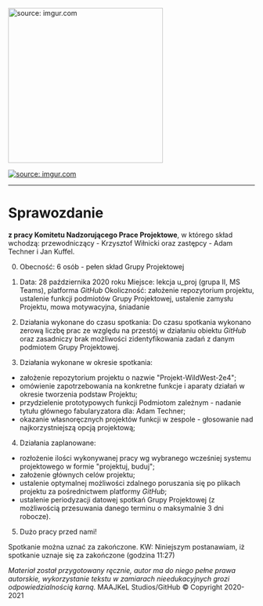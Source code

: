 <a href="https://imgur.com/cGlquD1"><img src="https://i.imgur.com/cGlquD1.png" alt="source: imgur.com" width="316" height="316"></a>

<a href="https://imgur.com/dFrfoUk"><img src="https://i.imgur.com/dFrfoUkm.png" title="source: imgur.com" /></a>

- - - 

# Sprawozdanie

**z pracy Komitetu Nadzorującego Prace Projektowe**, w którego skład wchodzą: przewodniczący - Krzysztof Wiłnicki oraz zastępcy - Adam Techner i Jan Kuffel.

0. Obecność: 6 osób - pełen skład Grupy Projektowej

1. Data: 28 października 2020 roku
Miejsce: lekcja u_proj (grupa II, MS Teams), platforma *GitHub*
Okoliczność: założenie repozytorium projektu, ustalenie funkcji podmiotów Grupy Projektowej, ustalenie zamysłu Projektu, mowa motywacyjna, śniadanie

2. Działania wykonane do czasu spotkania:
Do czasu spotkania wykonano zerową liczbę prac ze względu na przestój w działaniu obiektu *GitHub* oraz zasadniczy brak możliwości zidentyfikowania zadań z danym podmiotem Grupy Projektowej.
 
3. Działania wykonane w okresie spotkania:
 - założenie repozytorium projektu o nazwie "Projekt-WildWest-2e4";
 - omówienie zapotrzebowania na konkretne funkcje i aparaty działań w okresie tworzenia podstaw Projektu;
 - przydzielenie prototypowych funkcji Podmiotom zależnym - nadanie tytułu głównego fabularyzatora dla: Adam Techner;
 - okazanie własnoręcznych projektów funkcji w zespole - głosowanie nad najkorzystniejszą opcją projektową;
 
4. Działania zaplanowane:
 - rozłożenie ilości wykonywanej pracy wg wybranego wcześniej systemu projektowego w formie "projektuj, buduj";
 - założenie głównych celów projektu;
 - ustalenie optymalnej możliwości zdalnego poruszania się po plikach projektu za pośrednictwem platformy *GitHub*;
 - ustalenie periodyzacji datowej spotkań Grupy Projektowej (z możliwością przesuwania danego terminu o maksymalnie 3 dni robocze).
 
5. Dużo pracy przed nami!
 
Spotkanie można uznać za zakończone.
KW: Niniejszym postanawiam, iż spotkanie uznaje się za zakończone (godzina 11:27)

*Materiał został przygotowany ręcznie, autor ma do niego pełne prawa autorskie, wykorzystanie tekstu w zamiarach nieedukacyjnych grozi odpowiedzialnością karną.*
 MAAJKeL Studios/GitHub © Copyright 2020-2021